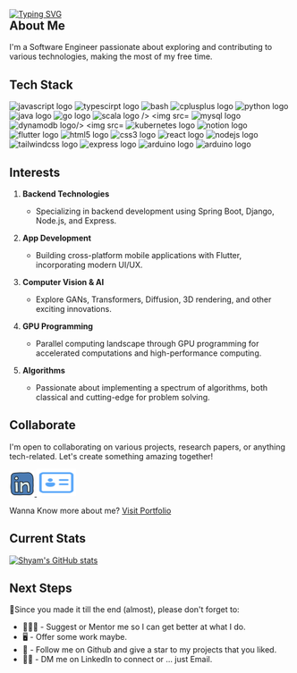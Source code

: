 <a href="https://github.com/geekintouch">
<img src="https://readme-typing-svg.demolab.com?font=Fira+Code&size=30&weight=500&duration=1000&pause=500&multiline=true&repeat=true&width=435&height=100&lines=Welcome to my GitHub👋" alt="Typing SVG" />
</a>
<h2 align="left" style="margin-top: 0;">About Me</h2>
<p align="left">I'm a Software Engineer passionate about exploring and contributing to various technologies, making the most of my free time.</p>

<h2 align="left">Tech Stack</h2>
<div align="left">
  <img src="https://cdn.jsdelivr.net/gh/devicons/devicon/icons/javascript/javascript-original.svg" height="40" alt="javascript logo" />
  <img src="https://cdn.jsdelivr.net/gh/devicons/devicon/icons/typescript/typescript-original.svg" height="40" alt="typescirpt logo" />
  <img src="https://cdn.jsdelivr.net/gh/devicons/devicon@latest/icons/bash/bash-original.svg" height="40" alt="bash" />
  <img src="https://cdn.jsdelivr.net/gh/devicons/devicon/icons/cplusplus/cplusplus-original.svg" height="40" alt="cplusplus logo" />
  <img src="https://cdn.jsdelivr.net/gh/devicons/devicon/icons/python/python-original.svg" height="40" alt="python logo" />
  <img src="https://cdn.jsdelivr.net/gh/devicons/devicon/icons/java/java-original.svg" height="40" alt="java logo" />
  <img src="https://cdn.jsdelivr.net/gh/devicons/devicon/icons/go/go-original.svg" height="40" alt="go logo" />
  <img src="https://cdn.jsdelivr.net/gh/devicons/devicon/icons/scala/scala-original.svg" height="40" alt="scala logo />
  <img src="https://cdn.jsdelivr.net/gh/devicons/devicon/icons/git/git-original.svg" height="40" alt="git logo" />
  <img src="https://cdn.jsdelivr.net/gh/devicons/devicon/icons/mysql/mysql-original.svg" height="40" alt="mysql logo" />
  <img src="https://cdn.jsdelivr.net/gh/devicons/devicon/icons/dynamodb/dynamodb-original.svg" height="40" alt="dynamodb logo/>
  <img src="https://cdn.jsdelivr.net/gh/devicons/devicon/icons/docker/docker-original.svg" height="40" alt="docker logo" />
  <img src="https://cdn.jsdelivr.net/gh/devicons/devicon/icons/kubernetes/kubernetes-original.svg" height="40" alt="kubernetes logo" />
  <img src="https://cdn.jsdelivr.net/gh/devicons/devicon/icons/notion/notion-original.svg" height="40" alt="notion logo"/>
  <img src="https://cdn.jsdelivr.net/gh/devicons/devicon/icons/flutter/flutter-original.svg" height="40" alt="flutter logo"/>          
  <img src="https://cdn.jsdelivr.net/gh/devicons/devicon/icons/html5/html5-original.svg" height="40" alt="html5 logo" />
  <img src="https://cdn.jsdelivr.net/gh/devicons/devicon/icons/css3/css3-original.svg" height="40" alt="css3 logo" />
  <img src="https://cdn.jsdelivr.net/gh/devicons/devicon/icons/react/react-original.svg" height="40" alt="react logo" />
  <img src="https://cdn.jsdelivr.net/gh/devicons/devicon/icons/nodejs/nodejs-original.svg" height="40" alt="nodejs logo" />
  <img src="https://cdn.jsdelivr.net/gh/devicons/devicon/icons/tailwindcss/tailwindcss-original.svg" height="40" alt="tailwindcss logo" />
  <img src="https://cdn.jsdelivr.net/gh/devicons/devicon/icons/express/express-original.svg" height="40" alt="express logo" />
  <img src="https://cdn.jsdelivr.net/gh/devicons/devicon/icons/arduino/arduino-plain.svg" height="40" alt="arduino logo"/>
  <img src="https://cdn.jsdelivr.net/gh/devicons/devicon/icons/rust/rust-line.svg" height="40" alt="arduino logo"/>         
</div>

<h2 align="left">Interests</h2>

1. **Backend Technologies**
   - Specializing in backend development using Spring Boot, Django, Node.js, and Express.

2. **App Development**
   - Building cross-platform mobile applications with Flutter, incorporating modern UI/UX.
  
3. **Computer Vision & AI**
   - Explore GANs, Transformers, Diffusion, 3D rendering, and other exciting innovations.

4. **GPU Programming**
   - Parallel computing landscape through GPU programming for accelerated computations and high-performance computing.

5. **Algorithms**
   - Passionate about implementing a spectrum of algorithms, both classical and cutting-edge for problem solving.


<h2 align="left">Collaborate</h2>
  <p>I'm open to collaborating on various projects, research papers, or anything tech-related. Let's create something amazing together!</p>
<a href="https://www.linkedin.com/in/gshyamkiran/" target="_blank">
  <img src="https://github.com/geekintouch/geekintouch/blob/main/Assets/image/Lin.svg" alt="LinkedIn" width="45" height="45" />
</a>
<a href="https://shyam-kiran.vercel.app" target="_blank">
  <img src="https://github.com/geekintouch/geekintouch/blob/main/Assets/image/contact_card.svg" alt="Portfolio" width="70" height="49" />
</a>
<p>Wanna Know more about me? <a href="https://shyam-kiran.vercel.app" target="_blank">Visit Portfolio</a></p>

<h2 align="left">Current Stats</h2>

[![Shyam's GitHub stats](https://github-readme-stats.vercel.app/api?username=geekintouch&show_icons=true&theme=dark)](https://github.com/geekintouch/github-readme-stats)

<h2 align="left">Next Steps</h2>
🐾Since you made it till the end (almost), please don't forget to:


- 👨🏼‍🏫 - Suggest or Mentor me so I can get better at what I do.
- 🖥️ - Offer some work maybe.
- 📣 - Follow me on Github and give a star to my projects that you liked.
- 🤝🏼 - DM me on LinkedIn to connect or ... just Email.
